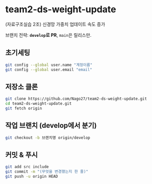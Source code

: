 # team2-ds-weight-update
(자료구조실습 2조) 신경망 가중치 업데이트 속도 증가

브랜치 전략: **`develop`로 PR**, `main`은 릴리스만.

## 초기세팅
```bash
git config --global user.name "계정이름"
git config --global user.email "email"
```

## 저장소 클론
```bash
git clone https://github.com/Nago27/team2-ds-weight-update.git
cd team2-ds-weight-update.git
git fetch origin
```

## 작업 브랜치 (develop에서 분기)
```bash
git checkout -b 브랜치명 origin/develop
```

## 커밋 & 푸시
```bash
git add src include
git commit -m "(무엇을 변경했는지 한 줄)"
git push -u origin HEAD
```

